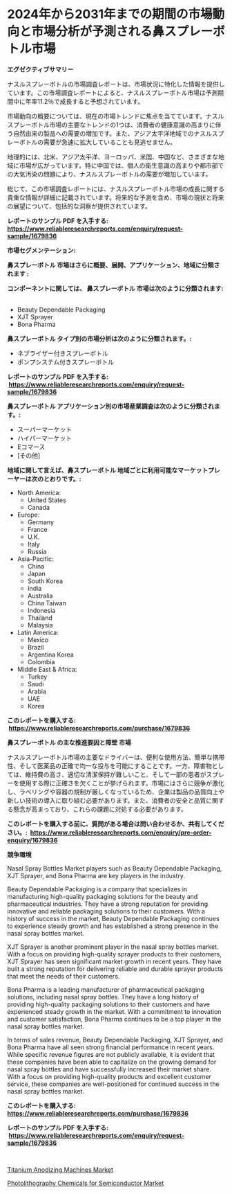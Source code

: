 <p><h1>2024年から2031年までの期間の市場動向と市場分析が予測される鼻スプレーボトル市場</h1></p><p><strong>エグゼクティブサマリー</strong></p>
<p><p>ナスルスプレーボトルの市場調査レポートは、市場状況に特化した情報を提供しています。この市場調査レポートによると、ナスルスプレーボトル市場は予測期間中に年率11.2％で成長すると予想されています。</p><p>市場動向の概要については、現在の市場トレンドに焦点を当てています。ナスルスプレーボトル市場の主要なトレンドの1つは、消費者の健康意識の高まりに伴う自然由来の製品への需要の増加です。また、アジア太平洋地域でのナスルスプレーボトルの需要が急速に拡大していることも見逃せません。 </p><p>地理的には、北米、アジア太平洋、ヨーロッパ、米国、中国など、さまざまな地域に市場が広がっています。特に中国では、個人の衛生意識の高まりや都市部での大気汚染の問題により、ナスルスプレーボトルの需要が増加しています。</p><p>総じて、この市場調査レポートには、ナスルスプレーボトル市場の成長に関する貴重な情報が詳細に記載されています。将来的な予測を含め、市場の現状と将来の展望について、包括的な洞察が提供されています。</p></p>
<p><strong>レポートのサンプル PDF を入手する: <a href="https://www.reliableresearchreports.com/enquiry/request-sample/1679836">https://www.reliableresearchreports.com/enquiry/request-sample/1679836</a></strong></p>
<p><strong>市場セグメンテーション:</strong></p>
<p><strong> 鼻スプレーボトル 市場はさらに概要、展開、アプリケーション、地域に分類されます :</strong></p>
<p><strong>コンポーネントに関しては、 鼻スプレーボトル 市場は次のように分類されます: &nbsp;</strong></p>
<p><ul><li>Beauty Dependable Packaging</li><li>XJT Sprayer</li><li>Bona Pharma</li></ul></p>
<p><strong> 鼻スプレーボトル タイプ別の市場分析は次のように分類されます。:</strong></p>
<p><ul><li>ネブライザー付きスプレーボトル</li><li>ポンプシステム付きスプレーボトル</li></ul></p>
<p><strong>レポートのサンプル PDF を入手する: &nbsp;<a href="https://www.reliableresearchreports.com/enquiry/request-sample/1679836">https://www.reliableresearchreports.com/enquiry/request-sample/1679836</a></strong></p>
<p><strong> 鼻スプレーボトル アプリケーション別の市場産業調査は次のように分類されます。:</strong></p>
<p><ul><li>スーパーマーケット</li><li>ハイパーマーケット</li><li>Eコマース</li><li>[その他]</li></ul></p>
<p><strong>地域に関して言えば、鼻スプレーボトル 地域ごとに利用可能なマーケットプレーヤーは次のとおりです。:</strong></p>
<p><ul>
    <li>
        North America:
        <ul>
            <li>United States</li>
            <li>Canada</li>
        </ul>
    </li>
    <li>
        Europe:
        <ul>
            <li>Germany</li>
            <li>France</li>
            <li>U.K.</li>
            <li>Italy</li>
            <li>Russia</li>
        </ul>
    </li>
    <li>
        Asia-Pacific:
        <ul>
            <li>China</li>
            <li>Japan</li>
            <li>South Korea</li>
            <li>India</li>
            <li>Australia</li>
            <li>China Taiwan</li>
            <li>Indonesia</li>
            <li>Thailand</li>
            <li>Malaysia</li>
        </ul>
    </li>
    <li>
        Latin America:
        <ul>
            <li>Mexico</li>
            <li>Brazil</li>
            <li>Argentina Korea</li>
            <li>Colombia</li>
        </ul>
    </li>
    <li>
        Middle East & Africa:
        <ul>
            <li>Turkey</li>
            <li>Saudi</li>
            <li>Arabia</li>
            <li>UAE</li>
            <li>Korea</li>
        </ul>
    </li>
    </ul></p>
<p><strong>このレポートを購入する: &nbsp;<a href="https://www.reliableresearchreports.com/purchase/1679836">https://www.reliableresearchreports.com/purchase/1679836</a></strong></p>
<p><strong>鼻スプレーボトル の主な推進要因と障壁 市場</strong></p>
<p><p>ナスルスプレーボトル市場の主要なドライバーは、便利な使用方法、簡単な携帯性、そして医薬品の正確で均一な投与を可能にすることです。一方、障害物としては、維持費の高さ、適切な清潔保持が難しいこと、そして一部の患者がスプレーを使用する際に正確さを欠くことが挙げられます。市場にはさらに競争が激化し、ラベリングや容器の規制が厳しくなっているため、企業は製品の品質向上や新しい技術の導入に取り組む必要があります。また、消費者の安全と品質に関する懸念が高まっており、これらの課題に対処する必要があります。</p></p>
<p><strong>このレポートを購入する前に、質問がある場合は問い合わせるか、共有してください。:&nbsp; <a href="https://www.reliableresearchreports.com/enquiry/pre-order-enquiry/1679836">https://www.reliableresearchreports.com/enquiry/pre-order-enquiry/1679836</a></strong></p>
<p><strong>競争環境</strong></p>
<p><p>Nasal Spray Bottles Market players such as Beauty Dependable Packaging, XJT Sprayer, and Bona Pharma are key players in the industry. </p><p>Beauty Dependable Packaging is a company that specializes in manufacturing high-quality packaging solutions for the beauty and pharmaceutical industries. They have a strong reputation for providing innovative and reliable packaging solutions to their customers. With a history of success in the market, Beauty Dependable Packaging continues to experience steady growth and has established a strong presence in the nasal spray bottles market.</p><p>XJT Sprayer is another prominent player in the nasal spray bottles market. With a focus on providing high-quality sprayer products to their customers, XJT Sprayer has seen significant market growth in recent years. They have built a strong reputation for delivering reliable and durable sprayer products that meet the needs of their customers.</p><p>Bona Pharma is a leading manufacturer of pharmaceutical packaging solutions, including nasal spray bottles. They have a long history of providing high-quality packaging solutions to their customers and have experienced steady growth in the market. With a commitment to innovation and customer satisfaction, Bona Pharma continues to be a top player in the nasal spray bottles market.</p><p>In terms of sales revenue, Beauty Dependable Packaging, XJT Sprayer, and Bona Pharma have all seen strong financial performance in recent years. While specific revenue figures are not publicly available, it is evident that these companies have been able to capitalize on the growing demand for nasal spray bottles and have successfully increased their market share. With a focus on providing high-quality products and excellent customer service, these companies are well-positioned for continued success in the nasal spray bottles market.</p></p>
<p><strong>このレポートを購入する: &nbsp; <a href="https://www.reliableresearchreports.com/purchase/1679836">https://www.reliableresearchreports.com/purchase/1679836</a></strong></p>
<p><strong>レポートのサンプル PDF を入手する: &nbsp;<a href="https://www.reliableresearchreports.com/enquiry/request-sample/1679836">https://www.reliableresearchreports.com/enquiry/request-sample/1679836</a></strong><strong></strong></p>
<p>&nbsp;</p>
<p><p><a href="https://extreme-scabiosa-c81.notion.site/Titanium-Anodizing-Machines-Market-A-Comprehensive-Report-of-its-Market-Share-Growth-Trends-2024--847af3b0478e43bf89f3aeefa0c1c26b">Titanium Anodizing Machines Market</a></p><p><a href="https://github.com/Angelnienowdseej3e45z3p8c/Market-Research-Report-List-1/blob/main/photolithography-chemicals-for-semiconductor-market.md">Photolithography Chemicals for Semiconductor Market</a></p></p>